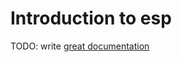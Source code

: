 # Introduction to esp

TODO: write [great documentation](http://jacobian.org/writing/what-to-write/)
